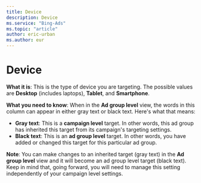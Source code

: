 ```yaml
---
title: Device
description: Device
ms.service: "Bing-Ads"
ms.topic: "article"
author: eric-urban
ms.author: eur
---
```


# Device

**What it is**: This is the type of device you are targeting. The possible values are **Desktop** (includes laptops), **Tablet**, and **Smartphone**.

**What you need to know**: When in the **Ad group level** view, the words in this column can appear in either gray text or black text. Here's what that means:
- **Gray text**: This is a **campaign level** target. In other words, this ad group has inherited this target from its campaign's targeting settings.
- **Black text**: This is an **ad group level** target. In other words, you have added or changed this target for this particular ad group.

**Note**: You can make changes to an inherited target (gray text) in the **Ad group level** view and it will become an ad group level target (black text). Keep in mind that, going forward, you will need to manage this setting independently of your campaign level settings.


